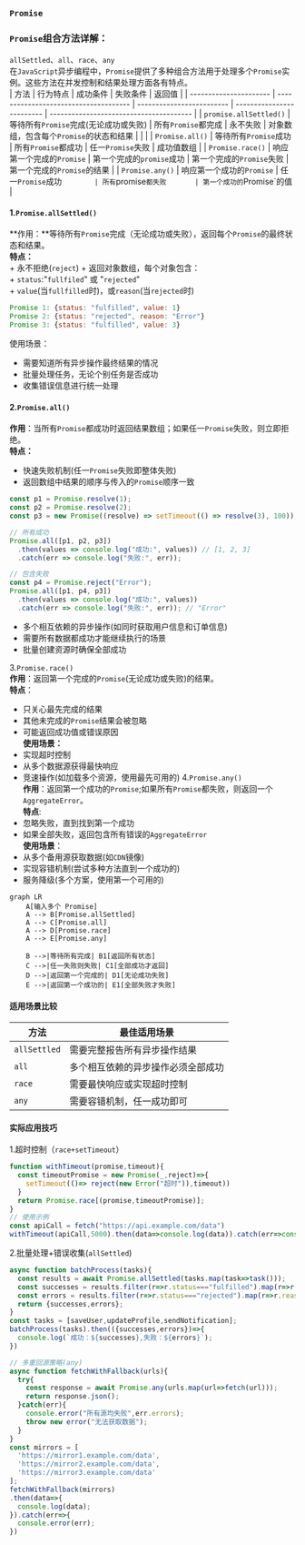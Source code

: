 ### `Promise`  



### `Promise`组合方法详解：  
`allSettled`、`all`、`race`、`any`  
在`JavaScript`异步编程中，`Promise`提供了多种组合方法用于处理多个`Promise`实例。这些方法在并发控制和结果处理方面各有特点。   
| 方法                   | 行为特点                              | 成功条件                  | 失败条件                  | 返回值                                  |
| ---------------------- | ------------------------------------- | ------------------------- | ------------------------- | --------------------------------------- |
| `promise.allSettled()` | 等待所有`Promise`完成(无论成功或失败) | 所有`Promise`都完成       | 永不失败                  | 对象数组，包含每个`Promise`的状态和结果 |
|                        |
| `Promise.all()`        | 等待所有`Promise`成功                 | 所有`Promise`都成功       | 任一`Promise`失败         | 成功值数组                              |
| `Promise.race()`       | 响应第一个完成的`Promise`             | 第一个完成的`promise`成功 | 第一个完成的`Promise`失败 | 第一个完成的`Promise`的结果             |
| `Promise.any()`        | 响应第一个成功的`Promise`             | 任一`Promise`成功`        | 所有`promise`都失败       | 第一个成功的`Promise`的值               |

#### 1.`Promise.allSettled()`  
**作用：**等待所有`Promise`完成（无论成功或失败），返回每个`Promise`的最终状态和结果。  
**特点：**  
    + 永不拒绝(`reject`) 
    + 返回对象数组，每个对象包含：  
        + `status`:"`fullfiled`" 或 "`rejected`"   
        + `value`(当`fullfilled`时)，或`reason`(当`rejected`时)   

```javascript
Promise 1: {status: "fulfilled", value: 1}
Promise 2: {status: "rejected", reason: "Error"}
Promise 3: {status: "fulfilled", value: 3}
```
使用场景：  
+ 需要知道所有异步操作最终结果的情况  
+ 批量处理任务，无论个别任务是否成功  
+ 收集错误信息进行统一处理
#### 2.`Promise.all()`   
**作用**：当所有`Promise`都成功时返回结果数组；如果任一`Promise`失败，则立即拒绝。   
**特点：**  
+ 快速失败机制(任一`Promise`失败即整体失败)  
+ 返回数组中结果的顺序与传入的`Promise`顺序一致  

```javascript
const p1 = Promise.resolve(1);
const p2 = Promise.resolve(2);
const p3 = new Promise((resolve) => setTimeout(() => resolve(3), 100));

// 所有成功
Promise.all([p1, p2, p3])
  .then(values => console.log("成功:", values)) // [1, 2, 3]
  .catch(err => console.log("失败:", err));

// 包含失败
const p4 = Promise.reject("Error");
Promise.all([p1, p4, p3])
  .then(values => console.log("成功:", values))
  .catch(err => console.log("失败:", err)); // "Error"
```  
+ 多个相互依赖的异步操作(如同时获取用户信息和订单信息)  
+ 需要所有数据都成功才能继续执行的场景  
+ 批量创建资源时确保全部成功   

3.`Promise.race()`  
**作用**：返回第一个完成的`Promise`(无论成功或失败)的结果。  
**特点**：  
+ 只关心最先完成的结果  
+ 其他未完成的`Promise`结果会被忽略  
+ 可能返回成功值或错误原因   
**使用场景：**  
+ 实现超时控制  
+ 从多个数据源获得最快响应  
+ 竞速操作(如加载多个资源，使用最先可用的) 
4.`Promise.any()`  
**作用**：返回第一个成功的`Promise`;如果所有`Promise`都失败，则返回一个`AggregateError`。   
**特点**:  
 + 忽略失败，直到找到第一个成功
 + 如果全部失败，返回包含所有错误的`AggregateError`     
**使用场景**：  
+ 从多个备用源获取数据(如`CDN`镜像)  
+ 实现容错机制(尝试多种方法直到一个成功的)   
+ 服务降级(多个方案，使用第一个可用的)  

```mermaid
graph LR
    A[输入多个 Promise]
    A --> B[Promise.allSettled]
    A --> C[Promise.all]
    A --> D[Promise.race]
    A --> E[Promise.any]
    
    B -->|等待所有完成| B1[返回所有状态]
    C -->|任一失败则失败| C1[全部成功才返回]
    D -->|返回第一个完成的| D1[无论成功失败]
    E -->|返回第一个成功的| E1[全部失败才失败]
```
#### 适用场景比较  
| 方法         | 最佳适用场景                       |
| ------------ | ---------------------------------- |
| `allSettled` | 需要完整报告所有异步操作结果       |
| `all`        | 多个相互依赖的异步操作必须全部成功 |
| `race`       | 需要最快响应或实现超时控制         |
| `any`        | 需要容错机制，任一成功即可         |

#### 实际应用技巧   
1.超时控制（`race+setTimeout`）  
```javascript
function withTimeout(promise,timeout){
  const timeoutPromise = new Promise(_,reject)=>{
    setTimeout(()=> reject(new Error("超时")),timeout))
  }
  return Promise.race[(promise,timeoutPromise)];
}
// 使用示例  
const apiCall = fetch("https://api.example.com/data")  
withTimeout(apiCall,5000).then(data=>console.log(data)).catch(err=>console.error(err));
```  
2.批量处理+错误收集(`allSettled`)  
```javascript
async function batchProcess(tasks){
  const results = await Promise.allSettled(tasks.map(task=>task()));  
  const successes = results.filter(r=>r.status==="fulfilled").map(r=>r.value);  
  const errors = results.filter(r=>r.status==="rejected").map(r=>r.reason);  
  return {successes,errors};
}
const tasks = [saveUser,updateProfile,sendNotification];
batchProcess(tasks).then(({successes,errors})=>{
  console.log(`成功：${successes},失败：${errors}`);
})
```    
```javascript
// 多重回源策略(any)   
async function fetchWithFallback(urls){
  try{
    const response = await Promise.any(urls.map(url=>fetch(url)));
    return response.json();
  }catch(err){
    console.error("所有源均失败",err.errors);
    throw new error("无法获取数据");
  }
}
const mirrors = [
  'https://mirror1.example.com/data',
  'https://mirror2.example.com/data',
  'https://mirror3.example.com/data'
];
fetchWithFallback(mirrors)
.then(data=>{
  console.log(data);
}).catch(err=>{
  console.error(err);
})
```  





